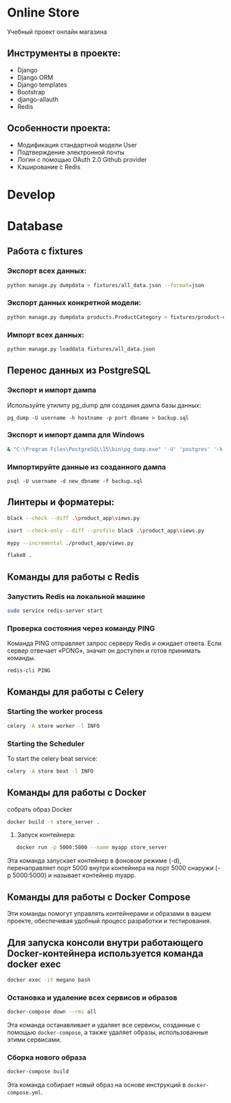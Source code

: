 # Online Store
Учебный проект онлайн магазина

## Инструменты в проекте:
- Django
- Django ORM
- Django templates
- Bootstrap 
- django-allauth
- Redis 


## Особенности проекта:
- Модификация стандартной модели User
- Подтверждение электронной почты
- Логин с помощью OAuth 2.0 Github provider 
- Кэширование с Redis


# Develop

# Database
## Работа с fixtures
### Экспорт всех данных:
```bash
python manage.py dumpdata > fixtures/all_data.json --format=json 
```

### Экспорт данных конкретной модели:

```bash
python manage.py dumpdata products.ProductCategory > fixtures/product-category-fixtures.json --format=json 
```

### Импорт всех данных:

```bash
python manage.py loaddata fixtures/all_data.json
```

## Перенос данных из PostgreSQL
### Экспорт и импорт дампа
Используйте утилиту pg_dump для создания дампа базы данных:
```
pg_dump -U username -h hostname -p port dbname > backup.sql
```

### Экспорт и импорт дампа для **Windows**
```bash
& "C:\Program Files\PostgreSQL\15\bin\pg_dump.exe" '-U' 'postgres' '-h' 'localhost' '-p' '5432' 'store' > backup.sql
```

### Импортируйте данные из созданного дампа
```
psql -U username -d new_dbname -f backup.sql
```



## Линтеры и форматеры:
```bash
black --check --diff .\product_app\views.py
```

```bash
isort --check-only --diff --profile black .\product_app\views.py
```

```bash
mypy --incremental ./product_app/views.py 
```

```bash
flake8 . 
```

## Команды для работы с Redis
### Запустить Redis на локальной машине
```bash
sudo service redis-server start
```

### Проверка состояния через команду PING
Команда PING отправляет запрос серверу Redis и ожидает ответа. Если сервер отвечает «PONG», значит он доступен и готов принимать команды.

```bash
redis-cli PING
```

## Команды для работы с Celery
### Starting the worker process
```bash
celery -A store worker -l INFO
```

### Starting the Scheduler
To start the celery beat service:
```bash
celery -A store beat -l INFO
```


## Команды для работы с Docker 
собрать образ Docker
```bash
docker build -t store_server .
```

1. Запуск контейнера:
```bash
   docker run -p 5000:5000 --name myapp store_server
```
 Эта команда запускает контейнер в фоновом режиме (-d), перенаправляет порт 5000 внутри контейнера на порт 5000 снаружи (-p 5000:5000) и называет контейнер myapp.


## Команды для работы с Docker Compose
Эти команды помогут управлять контейнерами и образами в вашем проекте, обеспечивая удобный процесс разработки и тестирования.

## Для запуска консоли внутри работающего Docker-контейнера используется команда docker exec
```bash
docker exec -it megano bash 
```


### Остановка и удаление всех сервисов и образов

```bash
docker-compose down --rmi all
```
Эта команда останавливает и удаляет все сервисы, созданные с помощью `docker-compose`, а также удаляет образы, использованные этими сервисами.

### Сборка нового образа

```bash
docker-compose build
```
Эта команда собирает новый образ на основе инструкций в `docker-compose.yml`.